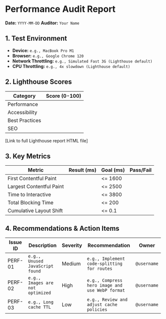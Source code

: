 # Performance Audit Report

**Date:** `YYYY-MM-DD`
**Auditor:** `Your Name`

## 1. Test Environment

- **Device:** `e.g., MacBook Pro M1`
- **Browser:** `e.g., Google Chrome 120`
- **Network Throttling:** `e.g., Simulated Fast 3G (Lighthouse default)`
- **CPU Throttling:** `e.g., 4x slowdown (Lighthouse default)`

## 2. Lighthouse Scores

| Category      | Score (0-100) |
|---------------|---------------|
| Performance   |               |
| Accessibility |               |
| Best Practices|               |
| SEO           |               |

[Link to full Lighthouse report HTML file]

## 3. Key Metrics

| Metric                  | Result (ms) | Goal (ms) | Pass/Fail |
|-------------------------|-------------|-----------|-----------|
| First Contentful Paint  |             | <= 1600   |           |
| Largest Contentful Paint|             | <= 2500   |           |
| Time to Interactive     |             | <= 3800   |           |
| Total Blocking Time     |             | <= 200    |           |
| Cumulative Layout Shift |             | <= 0.1    |           |

## 4. Recommendations & Action Items

| Issue ID | Description | Severity | Recommendation | Owner |
|----------|-------------|----------|----------------|-------|
| PERF-01  | `e.g., Unused JavaScript found` | Medium   | `e.g., Implement code-splitting for routes` | `@username` |
| PERF-02  | `e.g., Images are not optimized` | High     | `e.g., Compress hero image and use WebP format` | `@username` |
| PERF-03  | `e.g., Long cache TTL` | Low      | `e.g., Review and adjust cache policies` | `@username` |

